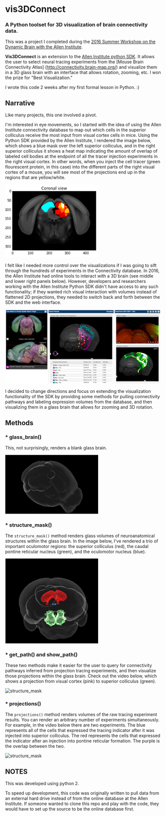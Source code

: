 # vis3DConnect
### A Python toolset for 3D visualization of brain connectivity data.

This was a project I completed during the [2016 Summer Workshop on the Dynamic Brain with the Allen Institute](https://www.youtube.com/watch?v=OmYkj1FImpI&ab_channel=AllenInstitute). 

**Vis3DConnect** is an extension to the [Allen Institute python SDK](https://allensdk.readthedocs.io/en/latest/). It allows the user to select neural tracing experiments from the [Mouse Brain Connectivity Atlas] (http://connectivity.brain-map.org/) 
and visualize them in a 3D glass brain with an interface that allows rotation, zooming, etc. I won the prize for "Best Visualization."  

I wrote this code 2 weeks after my first formal lesson in Python. :)


## Narrative

Like many projects, this one involved a pivot. 

I'm interested in eye movements, so I started with the idea of using the Allen Institute connectivity database to map out which cells in the superior colliculus receive the most input from visual cortex cells in mice. Using the Python SDK provided by the Allen Institute, I rendered the image below, which shows a blue mask over the left superior colliculus, and in the right superior colliculus it shows a heat map indicating the amount of overlap of labeled cell bodies at the endpoint of all the tracer injection experiments in the right visual cortex. In other words, when you inject the cell tracer (green flourescent protein, in this case) into the different parts of the right visual cortex of a mouse, you will see most of the projections end up in the regions that are yellow/white.

<img src="./assets/Picture2.png" alt="sc projections" width="300"/>

I felt like I needed more control over the visualizations if I was going to sift through the hundreds of experiments in the Connectivity database. In 2016, the Allen Institute had online tools to interact with a 3D brain (see middle and lower right panels below). However, developers and researchers working with the Allen Institute Python SDK didn't have access to any such functionality; if they wanted rich visual interaction with volumes instead of flattened 2D projections, they needed to switch back and forth between the SDK and the web interface.  

![Online Tools](./assets/Picture1.png)

I decided to change directions and focus on extending the visualization functionality of the SDK by providing some methods for pulling connectivity pathways and labeling expression volumes from the database, and then visualizing them in a glass brain that allows for zooming and 3D rotation. 

## Methods

### * glass_brain()

This, not surprisingly, renders a blank glass brain.

<img src="./assets/glass_brain.png" alt="glass_brain" width="300"/>

### * structure_mask()

The `structure_mask()` method renders glass volumes of neuroanatomical structures within the glass brain. In the image below, I've rendered a trio of important oculomotor regions: the superior colliculus (red), the caudal pontine reticular nucleus (green), and the oculomotor nucleus (blue). 

<img src="./assets/structure_mask.png" alt="structure_mask" width="300"/>

### * get\_path() and show\_path()

These two methods make it easier for the user to query for connectivity pathways inferred from projection tracing experiments, and then visualize those projections within the glass brain. Check out the video below, which shows a projection from visual cortex (pink) to superior colliculus (green).

<!--<video width="450" controls>
  <source src="./assets/vid1.mp4" type="video/mp4">
</video>-->
<img src="./assets/vid1.gif" alt="structure_mask" width="450"/>

### * projections()

The `projections()` method renders volumes of the raw tracing experiment results. You can render an arbitrary number of experiments simultaneously. For example, in the video below there are two experiments. The blue represents all of the cells that expressed the tracing indicator after it was injected into superior colliculus. The red represents the cells that expressed the indicator after an injection into pontine reticular formation. The purple is the overlap between the two.
 
<!--<video width="450" controls>
  <source src="./assets/vid2.mp4" type="video/mp4">
</video>-->
<img src="./assets/vid2.gif" alt="structure_mask" width="450"/>

## NOTES

This was developed using python 2.

To speed up development, this code was originally written to pull data from an external hard drive instead of from the online database at the Allen Institute. If someone wanted to clone this repo and play with the code, they would have to set up the source to be the online database first.

